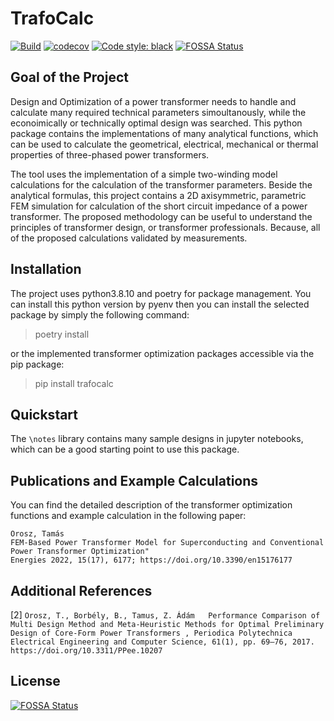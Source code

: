 # TrafoCalc

[![Build](https://github.com/tamasorosz/TrafoCalc/actions/workflows/ci.yml/badge.svg)](https://github.com/tamasorosz/TrafoCalc/actions/workflows/ci.yml)
[![codecov](https://codecov.io/gh/tamasorosz/TrafoCalc/branch/master/graph/badge.svg?token=6SBI4COCOQ)](https://codecov.io/gh/tamasorosz/TrafoCalc)
[![Code style: black](https://img.shields.io/badge/code%20style-black-000000.svg?style=flat-square)](https://github.com/psf/black)
[![FOSSA Status](https://app.fossa.com/api/projects/git%2Bgithub.com%2Ftamasorosz%2FTrafoCalc.svg?type=shield)](https://app.fossa.com/projects/git%2Bgithub.com%2Ftamasorosz%2FTrafoCalc?ref=badge_shield)

## Goal of the Project

Design and Optimization of a power transformer needs to handle and calculate many required technical parameters
simoultanously, while the econoimically or technically optimal design was searched. This python package contains the
implementations of many analytical functions, which can be used to calculate the geometrical, electrical, mechanical or
thermal properties of three-phased power transformers.

The tool uses the implementation of a simple two-winding model calculations for the calculation of the transformer
parameters. Beside the analytical formulas, this project contains a 2D axisymmetric, parametric FEM simulation for
calculation of the short circuit impedance of a power transformer. The proposed methodology can be useful to understand
the principles of transformer design, or transformer professionals. Because, all of the proposed calculations validated
by measurements.

## Installation
The project uses python3.8.10 and poetry for package management.
You can install this python version by pyenv then you can install the selected package by simply the following command:

> poetry install

or the implemented transformer optimization packages accessible via the pip package:

> pip install trafocalc

## Quickstart

The `\notes` library contains many sample designs in jupyter notebooks, which can be a good starting point to use this
package.

## Publications and Example Calculations

You can find the detailed description of the transformer optimization functions and example calculation in the
following paper:

```
Orosz, Tamás
FEM-Based Power Transformer Model for Superconducting and Conventional Power Transformer Optimization"
Energies 2022, 15(17), 6177; https://doi.org/10.3390/en15176177 
```

## Additional References

[2] `Orosz, T., Borbély, B., Tamus, Z. Ádám  
Performance Comparison of Multi Design Method and Meta-Heuristic Methods for Optimal Preliminary Design of Core-Form Power Transformers , Periodica Polytechnica Electrical Engineering and Computer Science, 61(1), pp. 69–76, 2017. https://doi.org/10.3311/PPee.10207`


## License
[![FOSSA Status](https://app.fossa.com/api/projects/git%2Bgithub.com%2Ftamasorosz%2FTrafoCalc.svg?type=large)](https://app.fossa.com/projects/git%2Bgithub.com%2Ftamasorosz%2FTrafoCalc?ref=badge_large)